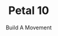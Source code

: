 ---
layout: petal
title: Petal 10
subtitle: Build A Movement 
tagline: Joining hands with others - contributing to an ecosystem of change makers across Scotland
has_children: true
has_toc: true
graphic: ./graphics/petals/Buildamovement-160x160.png
nav_order: 12
---
